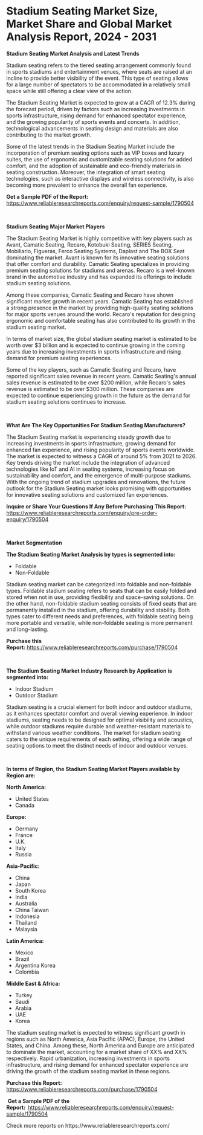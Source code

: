 <p><h1>Stadium Seating Market Size, Market Share and Global Market Analysis Report, 2024 - 2031</h1></p><p><strong>Stadium Seating Market Analysis and Latest Trends</strong></p>
<p><p>Stadium seating refers to the tiered seating arrangement commonly found in sports stadiums and entertainment venues, where seats are raised at an incline to provide better visibility of the event. This type of seating allows for a large number of spectators to be accommodated in a relatively small space while still offering a clear view of the action.</p><p>The Stadium Seating Market is expected to grow at a CAGR of 12.3% during the forecast period, driven by factors such as increasing investments in sports infrastructure, rising demand for enhanced spectator experience, and the growing popularity of sports events and concerts. In addition, technological advancements in seating design and materials are also contributing to the market growth.</p><p>Some of the latest trends in the Stadium Seating Market include the incorporation of premium seating options such as VIP boxes and luxury suites, the use of ergonomic and customizable seating solutions for added comfort, and the adoption of sustainable and eco-friendly materials in seating construction. Moreover, the integration of smart seating technologies, such as interactive displays and wireless connectivity, is also becoming more prevalent to enhance the overall fan experience.</p></p>
<p><strong>Get a Sample PDF of the Report:&nbsp;</strong> <a href="https://www.reliableresearchreports.com/enquiry/request-sample/1790504">https://www.reliableresearchreports.com/enquiry/request-sample/1790504</a></p>
<p>&nbsp;</p>
<p><strong>Stadium Seating Major Market Players</strong></p>
<p><p>The Stadium Seating Market is highly competitive with key players such as Avant, Camatic Seating, Recaro, Kotobuki Seating, SERIES Seating, Mobiliario, Figueras, Ferco Seating Systems, Daplast and The BOX Seat dominating the market. Avant is known for its innovative seating solutions that offer comfort and durability. Camatic Seating specializes in providing premium seating solutions for stadiums and arenas. Recaro is a well-known brand in the automotive industry and has expanded its offerings to include stadium seating solutions. </p><p>Among these companies, Camatic Seating and Recaro have shown significant market growth in recent years. Camatic Seating has established a strong presence in the market by providing high-quality seating solutions for major sports venues around the world. Recaro's reputation for designing ergonomic and comfortable seating has also contributed to its growth in the stadium seating market. </p><p>In terms of market size, the global stadium seating market is estimated to be worth over $3 billion and is expected to continue growing in the coming years due to increasing investments in sports infrastructure and rising demand for premium seating experiences.</p><p>Some of the key players, such as Camatic Seating and Recaro, have reported significant sales revenue in recent years. Camatic Seating's annual sales revenue is estimated to be over $200 million, while Recaro's sales revenue is estimated to be over $300 million. These companies are expected to continue experiencing growth in the future as the demand for stadium seating solutions continues to increase.</p></p>
<p>&nbsp;</p>
<p><strong>What Are The Key Opportunities For Stadium Seating Manufacturers?</strong></p>
<p><p>The Stadium Seating market is experiencing steady growth due to increasing investments in sports infrastructure, growing demand for enhanced fan experience, and rising popularity of sports events worldwide. The market is expected to witness a CAGR of around 5% from 2021 to 2026. Key trends driving the market include the integration of advanced technologies like IoT and AI in seating systems, increasing focus on sustainability and comfort, and the emergence of multi-purpose stadiums. With the ongoing trend of stadium upgrades and renovations, the future outlook for the Stadium Seating market looks promising with opportunities for innovative seating solutions and customized fan experiences.</p></p>
<p><strong>Inquire or Share Your Questions If Any Before Purchasing This Report:</strong> <a href="https://www.reliableresearchreports.com/enquiry/pre-order-enquiry/1790504">https://www.reliableresearchreports.com/enquiry/pre-order-enquiry/1790504</a></p>
<p>&nbsp;</p>
<p><strong>Market Segmentation</strong></p>
<p><strong>The Stadium Seating Market Analysis by types is segmented into:</strong></p>
<p><ul><li>Foldable</li><li>Non-Foldable</li></ul></p>
<p><p>Stadium seating market can be categorized into foldable and non-foldable types. Foldable stadium seating refers to seats that can be easily folded and stored when not in use, providing flexibility and space-saving solutions. On the other hand, non-foldable stadium seating consists of fixed seats that are permanently installed in the stadium, offering durability and stability. Both types cater to different needs and preferences, with foldable seating being more portable and versatile, while non-foldable seating is more permanent and long-lasting.</p></p>
<p><strong>Purchase this Report:&nbsp;</strong><a href="https://www.reliableresearchreports.com/purchase/1790504">https://www.reliableresearchreports.com/purchase/1790504</a></p>
<p>&nbsp;</p>
<p><strong>The Stadium Seating Market Industry Research by Application is segmented into:</strong></p>
<p><ul><li>Indoor Stadium</li><li>Outdoor Stadium</li></ul></p>
<p><p>Stadium seating is a crucial element for both indoor and outdoor stadiums, as it enhances spectator comfort and overall viewing experience. In indoor stadiums, seating needs to be designed for optimal visibility and acoustics, while outdoor stadiums require durable and weather-resistant materials to withstand various weather conditions. The market for stadium seating caters to the unique requirements of each setting, offering a wide range of seating options to meet the distinct needs of indoor and outdoor venues.</p></p>
<p>&nbsp;</p>
<p><strong>In terms of Region, the Stadium Seating Market Players available by Region are:</strong></p>
<p>
    <p> <strong> North America: </strong>
        <ul>
            <li>United States</li>
            <li>Canada</li>
        </ul>
        </p> 
    <p> <strong> Europe: </strong>
        <ul>
            <li>Germany</li>
            <li>France</li>
            <li>U.K.</li>
            <li>Italy</li>
            <li>Russia</li>
        </ul>
        </p> 
    <p> <strong> Asia-Pacific: </strong>
        <ul>
            <li>China</li>
            <li>Japan</li>
            <li>South Korea</li>
            <li>India</li>
            <li>Australia</li>
            <li>China Taiwan</li>
            <li>Indonesia</li>
            <li>Thailand</li>
            <li>Malaysia</li>
        </ul>
        </p> 
    <p> <strong> Latin America: </strong>
        <ul>
            <li>Mexico</li>
            <li>Brazil</li>
            <li>Argentina Korea</li>
            <li>Colombia</li>
        </ul>
        </p> 
    <p> <strong> Middle East & Africa: </strong>
        <ul>
            <li>Turkey</li>
            <li>Saudi</li>
            <li>Arabia</li>
            <li>UAE</li>
            <li>Korea</li>
        </ul>
    </p>
    </p>
<p><p>The stadium seating market is expected to witness significant growth in regions such as North America, Asia Pacific (APAC), Europe, the United States, and China. Among these, North America and Europe are anticipated to dominate the market, accounting for a market share of XX% and XX% respectively. Rapid urbanization, increasing investments in sports infrastructure, and rising demand for enhanced spectator experience are driving the growth of the stadium seating market in these regions.</p></p>
<p><strong>Purchase this Report: </strong><a href="https://www.reliableresearchreports.com/purchase/1790504">https://www.reliableresearchreports.com/purchase/1790504</a></p>
<p>&nbsp;<strong>Get a Sample PDF of the Report:&nbsp;&nbsp;</strong><a href="https://www.reliableresearchreports.com/enquiry/request-sample/1790504">https://www.reliableresearchreports.com/enquiry/request-sample/1790504</a></p>
<p><strong></strong></p>
<p>Check more reports on https://www.reliableresearchreports.com/</p>